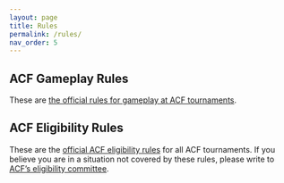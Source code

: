 ```yaml
---
layout: page
title: Rules
permalink: /rules/
nav_order: 5
---
```


## ACF Gameplay Rules
These are [the official rules for gameplay at ACF tournaments](/gameplay-rules/).

## ACF Eligibility Rules
These are the [official ACF eligibility rules](/eligibility-rules/) for all ACF tournaments. If you believe you are in a situation not covered by these rules, please write to [ACF’s eligibility committee](mailto:eligibility@acf-quizbowl.com).

